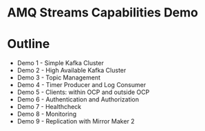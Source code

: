 # AMQ Streams Capabilities Demo
# Outline
* Demo 1 - Simple Kafka Cluster
* Demo 2 - High Available Kafka Cluster
* Demo 3 - Topic Management
* Demo 4 - Timer Producer and Log Consumer
* Demo 5 - Clients: within OCP and outside OCP
* Demo 6 - Authentication and Authorization
* Demo 7 - Healthcheck
* Demo 8 - Monitoring
* Demo 9 - Replication with Mirror Maker 2

